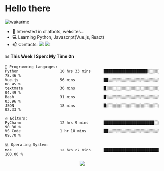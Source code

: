 # Hello there

[![wakatime](https://wakatime.com/badge/user/018bd4cf-9224-4729-b4f3-31fc6a93ca34.svg)](https://wakatime.com/@flamescoder)

- 👀 Interested in chatbots, websites...
- 💻 Learning Python, Javascript(Vue.js, React)
- 📫 Contacts: <a href="https://t.me/FlameCoder0_0" target="_blank"><img src="https://img.shields.io/badge/telegram-0088cc?logo=telegram&logoColor=white"/></a> <a href="https://discord.gg/3wt8QRndjm" target="_blank"><img src="https://img.shields.io/badge/discord-5865F2?logo=discord&logoColor=white"/></a>

<!--START_SECTION:waka-->
📊 **This Week I Spent My Time On** 

```text
💬 Programming Languages: 
Python                   10 hrs 33 mins      ████████████████████░░░░░   78.46 % 
Vue.js                   56 mins             ██░░░░░░░░░░░░░░░░░░░░░░░   06.95 % 
textmate                 36 mins             █░░░░░░░░░░░░░░░░░░░░░░░░   04.49 % 
Bash                     31 mins             █░░░░░░░░░░░░░░░░░░░░░░░░   03.96 % 
JSON                     18 mins             █░░░░░░░░░░░░░░░░░░░░░░░░   02.33 % 

🔥 Editors: 
PyCharm                  12 hrs 9 mins       ███████████████████████░░   90.30 % 
VS Code                  1 hr 18 mins        ██░░░░░░░░░░░░░░░░░░░░░░░   09.70 % 

💻 Operating System: 
Mac                      13 hrs 27 mins      █████████████████████████   100.00 % 
```


<!--END_SECTION:waka-->

<div align="center">
  <img src="https://komarev.com/ghpvc/?username=FlamesC0der&style=flat-square&color=red"/>
</div>
